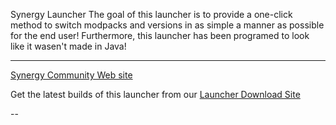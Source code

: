 Synergy Launcher 
The goal of this launcher is to provide a one-click method to switch modpacks and versions in as simple a manner as possible for the end user! Furthermore, this launcher has been programed to look like it wasen't made in Java!

-------------------

[Synergy Community Web site](http://synergy-community.com/)

Get the latest builds of this launcher from our [Launcher Download Site](http://www.synergy-community.com/vbdownloads.php?do=download&fileid=21)

--
